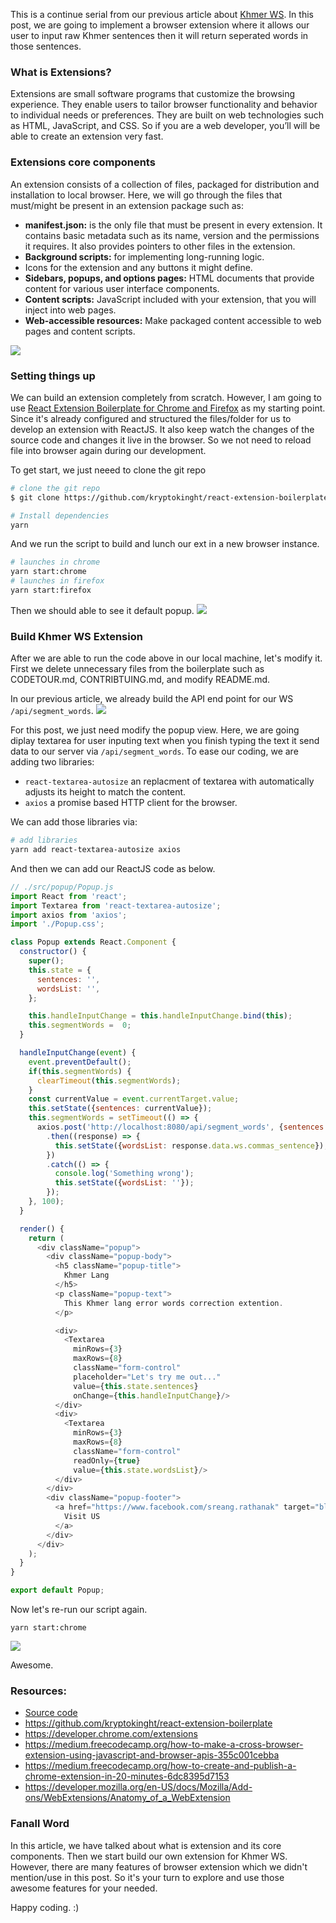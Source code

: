This is a continue serial from our previous article about [Khmer WS](https://viblo.asia/p/khmer-spelling-checker-part-i-aWj53vLGl6m). In this post, we are going to implement a browser extension where it allows our user to input raw Khmer sentences then it will return seperated words in those sentences.

### What is Extensions?
Extensions are small software programs that customize the browsing experience. They enable users to tailor browser functionality and behavior to individual needs or preferences. They are built on web technologies such as HTML, JavaScript, and CSS. So if you are a web developer, you’ll will be able to create an extension very fast. 

### Extensions core components

An extension consists of a collection of files, packaged for distribution and installation to local browser. Here, we will  go through the files that must/might be present in an extension package such as:
- **manifest.json:** is the only file that must be present in every extension. It contains basic metadata such as its name, version and the permissions it requires. It also provides pointers to other files in the extension.
- **Background scripts:** for implementing long-running logic.
- Icons for the extension and any buttons it might define.
- **Sidebars, popups, and options pages:** HTML documents that provide content for various user interface components.
- **Content scripts:** JavaScript included with your extension, that you will inject into web pages.
- **Web-accessible resources:** Make packaged content accessible to web pages and content scripts.

![](https://images.viblo.asia/0cac9823-6ef2-4dc4-a3a8-8a710692a84e.png)

### Setting things up
We can build an extension completely from scratch. However, I am going to use [React Extension Boilerplate for Chrome and Firefox](https://github.com/kryptokinght/react-extension-boilerplate) as my starting point. Since it's already configured and structured the files/folder for us to develop an extension with ReactJS. It also keep watch the changes of the source code and changes it live in the browser.  So we not need to reload file into browser again during our development.

To get start, we just neeed to clone the git repo
```sh
# clone the git repo
$ git clone https://github.com/kryptokinght/react-extension-boilerplate.git

# Install dependencies
yarn
```

And we run the script to build and lunch our ext in a new browser instance.
```sh
# launches in chrome
yarn start:chrome
# launches in firefox
yarn start:firefox
```
Then we should able to see it default popup.
![](https://images.viblo.asia/a415753a-84e8-4ebc-85f7-461e5a5a7e45.png)

### Build Khmer WS Extension
After we are able to run the code above in our local machine, let's modify it. First we delete unnecessary files from the boilerplate such as CODETOUR.md, CONTRIBTUING.md, and modify README.md.

In our previous article, we already build the API end point for our WS  `/api/segment_words`. 
![](https://images.viblo.asia/bfe28115-4316-420d-902a-b621df9aff69.png)

For this post, we just need modify the popup view. Here, we are going diplay textarea for user inputing text when you finish typing the text it send data to our server via `/api/segment_words`. To ease our coding, we are adding two libraries:
- `react-textarea-autosize`  an replacment of textarea with automatically adjusts its height to match the content.
- `axios` a promise based HTTP client for the browser.

We can add those libraries via:
```sh
# add libraries
yarn add react-textarea-autosize axios
```

And then we can add our ReactJS code as below.

```javascript
// ./src/popup/Popup.js
import React from 'react';
import Textarea from 'react-textarea-autosize';
import axios from 'axios';
import './Popup.css';

class Popup extends React.Component {
  constructor() {
    super();
    this.state = {
      sentences: '',
      wordsList: '',
    };

    this.handleInputChange = this.handleInputChange.bind(this);
    this.segmentWords =  0;
  }

  handleInputChange(event) {
    event.preventDefault();
    if(this.segmentWords) {
      clearTimeout(this.segmentWords);
    }
    const currentValue = event.currentTarget.value;
    this.setState({sentences: currentValue});
    this.segmentWords = setTimeout(() => {
      axios.post('http://localhost:8080/api/segment_words', {sentences: currentValue})
        .then((response) => {
          this.setState({wordsList: response.data.ws.commas_sentence});
        })
        .catch(() => {
          console.log('Something wrong');
          this.setState({wordsList: ''});
        });
    }, 100);
  }

  render() {
    return (
      <div className="popup">
        <div className="popup-body">
          <h5 className="popup-title">
            Khmer Lang
          </h5>
          <p className="popup-text">
            This Khmer lang error words correction extention.
          </p>

          <div>
            <Textarea
              minRows={3}
              maxRows={8}
              className="form-control"
              placeholder="Let's try me out..."
              value={this.state.sentences}
              onChange={this.handleInputChange}/>
          </div>
          <div>
            <Textarea
              minRows={3}
              maxRows={8}
              className="form-control"
              readOnly={true}
              value={this.state.wordsList}/>
          </div>
        </div>
        <div className="popup-footer">
          <a href="https://www.facebook.com/sreang.rathanak" target="blank" className="visit-us">
            Visit US
          </a>
        </div>
      </div>
    );
  }
}

export default Popup;
```

Now let's re-run our script again.
```
yarn start:chrome
```
![](https://images.viblo.asia/2e362594-91aa-4596-9b97-af30bf9b9315.gif)

Awesome.

### Resources:
- [Source code](https://github.com/khmerlang/khmer-lang-addon)
- https://github.com/kryptokinght/react-extension-boilerplate
- https://developer.chrome.com/extensions
- https://medium.freecodecamp.org/how-to-make-a-cross-browser-extension-using-javascript-and-browser-apis-355c001cebba
- https://medium.freecodecamp.org/how-to-create-and-publish-a-chrome-extension-in-20-minutes-6dc8395d7153
- https://developer.mozilla.org/en-US/docs/Mozilla/Add-ons/WebExtensions/Anatomy_of_a_WebExtension

### Fanall Word
In this article, we have talked about what is extension and its core components. Then we start build our own extension for Khmer WS. However, there are many features of browser extension which we didn't mention/use in this post. So it's your turn to explore and use those awesome features for your needed.

Happy coding. :)